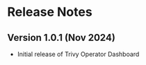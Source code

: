 Release Notes
===========================

Version 1.0.1 (Nov 2024)
------------------------

* Initial release of Trivy Operator Dashboard
